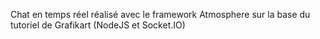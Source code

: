 Chat en temps réel réalisé avec le framework Atmosphere sur la base du tutoriel de Grafikart (NodeJS et Socket.IO)
